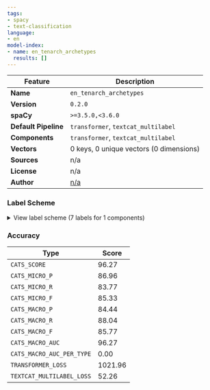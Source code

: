 ```yaml
---
tags:
- spacy
- text-classification
language:
- en
model-index:
- name: en_tenarch_archetypes
  results: []
---
```

| Feature | Description |
| --- | --- |
| **Name** | `en_tenarch_archetypes` |
| **Version** | `0.2.0` |
| **spaCy** | `>=3.5.0,<3.6.0` |
| **Default Pipeline** | `transformer`, `textcat_multilabel` |
| **Components** | `transformer`, `textcat_multilabel` |
| **Vectors** | 0 keys, 0 unique vectors (0 dimensions) |
| **Sources** | n/a |
| **License** | n/a |
| **Author** | [n/a]() |

### Label Scheme

<details>

<summary>View label scheme (7 labels for 1 components)</summary>

| Component | Labels |
| --- | --- |
| **`textcat_multilabel`** | `SoftwareEngineer`, `QAEngineer`, `DataScientist`, `ProductManager`, `EngineeringManager`, `DevopsEngineer`, `Designer` |

</details>

### Accuracy

| Type | Score |
| --- | --- |
| `CATS_SCORE` | 96.27 |
| `CATS_MICRO_P` | 86.96 |
| `CATS_MICRO_R` | 83.77 |
| `CATS_MICRO_F` | 85.33 |
| `CATS_MACRO_P` | 84.44 |
| `CATS_MACRO_R` | 88.04 |
| `CATS_MACRO_F` | 85.77 |
| `CATS_MACRO_AUC` | 96.27 |
| `CATS_MACRO_AUC_PER_TYPE` | 0.00 |
| `TRANSFORMER_LOSS` | 1021.96 |
| `TEXTCAT_MULTILABEL_LOSS` | 52.26 |